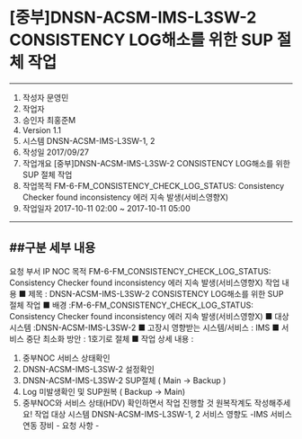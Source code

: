 # [중부]DNSN-ACSM-IMS-L3SW-2 CONSISTENCY LOG해소를 위한 SUP 절체 작업

-------------
1. 작성자	문영민	
2. 작업자	
3. 승인자	최홍준M
3. Version	1.1	
4. 시스템	DNSN-ACSM-IMS-L3SW-1, 2	
5. 작성일	2017/09/27
6. 작업개요	[중부]DNSN-ACSM-IMS-L3SW-2 CONSISTENCY LOG해소를 위한 SUP 절체 작업
7. 작업목적	FM-6-FM_CONSISTENCY_CHECK_LOG_STATUS: Consistency Checker found inconsistency 에러 지속 발생(서비스영향X)
8. 작업일자	2017-10-11 02:00 ~ 2017-10-11 05:00
-------------
##구분	세부 내용
-------------
요청 부서	IP NOC
목적	FM-6-FM_CONSISTENCY_CHECK_LOG_STATUS: Consistency Checker found inconsistency 에러 지속 발생(서비스영향X)
작업 내용	■ 제목 : DNSN-ACSM-IMS-L3SW-2 CONSISTENCY LOG해소를 위한 SUP 절체 작업
■ 배경 :FM-6-FM_CONSISTENCY_CHECK_LOG_STATUS: Consistency Checker found inconsistency 에러 지속 발생(서비스영향X)
■ 대상시스템 :DNSN-ACSM-IMS-L3SW-2
■ 고장시 영향받는 시스템/서비스 : IMS
■ 서비스 중단 최소화 방안 : 1호기로 절체
■ 작업 상세 내용 :
1. 중부NOC 서비스 상태확인
2. DNSN-ACSM-IMS-L3SW-2 설정확인
3. DNSN-ACSM-IMS-L3SW-2 SUP절체 ( Main -> Backup )
4. Log 미발생확인 및 SUP원복 ( Backup -> Main)
5. 중부NOC와 서비스 상태(HDV) 확인하면서 작업 진행할 것
원복작계도 작성해주세요!
작업 대상
시스템	DNSN-ACSM-IMS-L3SW-1, 2
서비스 영향도	-IMS
서비스 연동
장비	- 
요청 사항	-
